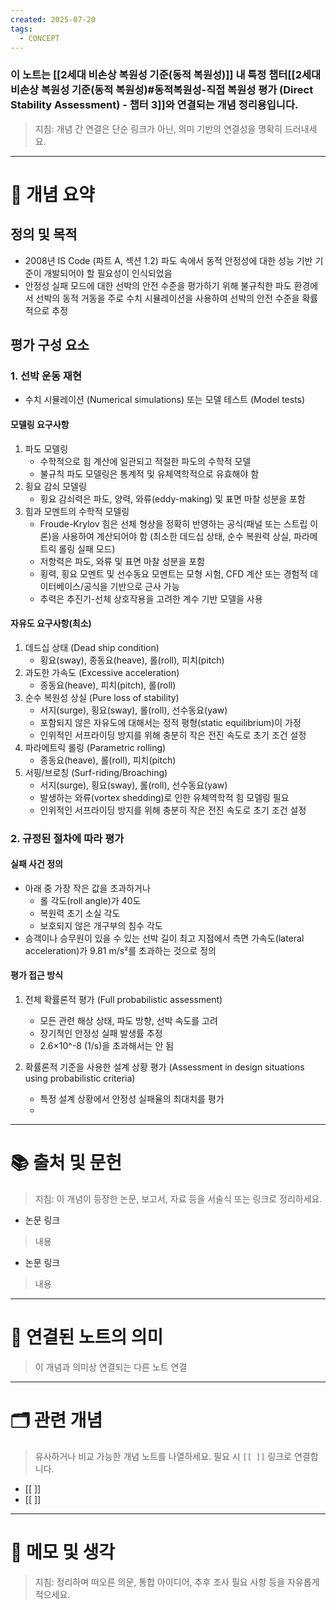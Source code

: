 ```yaml
---
created: 2025-07-20
tags:
  - CONCEPT
---
```

### 이 노트는 [[2세대 비손상 복원성 기준(동적 복원성)]] 내 특정 챕터[[2세대 비손상 복원성 기준(동적 복원성)#동적복원성-직접 복원성 평가 (Direct Stability Assessment) - 챕터 3]]와 연결되는 개념 정리용입니다.  
> 지침: 개념 간 연결은 단순 링크가 아닌, 의미 기반의 연결성을 명확히 드러내세요.  
---

# 🧩 개념 요약  
## 정의 및 목적
- 2008년 IS Code (파트 A, 섹션 1.2) 
  파도 속에서 동적 안정성에 대한 성능 기반 기준이 개발되어야 할 필요성이 인식되었음
- 안정성 실패 모드에 대한 선박의 안전 수준을 평가하기 위해 불규칙한 파도 환경에서 
  선박의 동적 거동을 주로 수치 시뮬레이션을 사용하여 선박의 안전 수준을 확률적으로 추정  

## 평가 구성 요소
### 1. 선박 운동 재현
- 수치 시뮬레이션 (Numerical simulations) 또는 모델 테스트 (Model tests)

#### 모델링 요구사항
1. 파도 모델링
	- 수학적으로 힘 계산에 일관되고 적절한 파도의 수학적 모델
	- 불규칙 파도 모델링은 통계적 및 유체역학적으로 유효해야 함
2. 횡요 감쇠 모델링
	- 횡요 감쇠력은 파도, 양력, 와류(eddy-making) 및 표면 마찰 성분을 포함
3. 힘과 모멘트의 수학적 모델링
	- Froude-Krylov 힘은 선체 형상을 정확히 반영하는 공식(패널 또는 스트립 이론)을 사용하여 계산되어야 함 (최소한 데드십 상태, 순수 복원력 상실, 파라메트릭 롤링 실패 모드)
	- 저항력은 파도, 와류 및 표면 마찰 성분을 포함
	- 횡력, 횡요 모멘트 및 선수동요 모멘트는 모형 시험, CFD 계산 또는 경험적 데이터베이스/공식을 기반으로 근사 가능
	- 추력은 추진기-선체 상호작용을 고려한 계수 기반 모델을 사용

#### 자유도 요구사항(최소)
1. 데드십 상태 (Dead ship condition)
	- 횡요(sway), 종동요(heave), 롤(roll), 피치(pitch)
2. 과도한 가속도 (Excessive acceleration)
	- 종동요(heave), 피치(pitch), 롤(roll)
3. 순수 복원성 상실 (Pure loss of stability)
	- 서지(surge), 횡요(sway), 롤(roll), 선수동요(yaw)
	- 포함되지 않은 자유도에 대해서는 정적 평형(static equilibrium)이 가정
	- 인위적인 서프라이딩 방지를 위해 충분히 작은 전진 속도로 초기 조건 설정
4. 파라메트릭 롤링 (Parametric rolling)
	- 종동요(heave), 롤(roll), 피치(pitch)
5. 서핑/브로칭 (Surf-riding/Broaching)
	- 서지(surge), 횡요(sway), 롤(roll), 선수동요(yaw)
	- 발생하는 와류(vortex shedding)로 인한 유체역학적 힘 모델링 필요
	- 인위적인 서프라이딩 방지를 위해 충분히 작은 전진 속도로 초기 조건 설정


### 2. 규정된 절차에 따라 평가
#### 실패 사건 정의
- 아래 중 가장 작은 값을 초과하거나
	- 롤 각도(roll angle)가 40도
	- 복원력 초기 소실 각도
	- 보호되지 않은 개구부의 침수 각도 
- 승객이나 승무원이 있을 수 있는 선박 길이 최고 지점에서 
  측면 가속도(lateral acceleration)가 9.81 m/s²를 초과하는 것으로 정의

#### 평가 접근 방식
1. 전체 확률론적 평가 (Full probabilistic assessment)
	- 모든 관련 해상 상태, 파도 방향, 선박 속도를 고려
	- 장기적인 안정성 실패 발생률 추정
	- 2.6×10^-8 (1/s)을 초과해서는 안 됨

2. 확률론적 기준을 사용한 설계 상황 평가 (Assessment in design situations using probabilistic criteria)
	- 특정 설계 상황에서 안정성 실패율의 최대치를 평가
	- 






---

# 📚 출처 및 문헌  
> 지침: 이 개념이 등장한 논문, 보고서, 자료 등을 서술식 또는 링크로 정리하세요.

- 논문 링크
> 내용
- 논문 링크
>  내용 

---

# 🔗 연결된 노트의 의미  
> 이 개념과 의미상 연결되는 다른 노트 연결

---

# 🗂 관련 개념  
> 유사하거나 비교 가능한 개념 노트를 나열하세요. 필요 시 `[[ ]]` 링크로 연결합니다.

- [[ ]]
- [[ ]]

---

# 💬 메모 및 생각  
> 지침: 정리하며 떠오른 의문, 통합 아이디어, 추후 조사 필요 사항 등을 자유롭게 적으세요.

